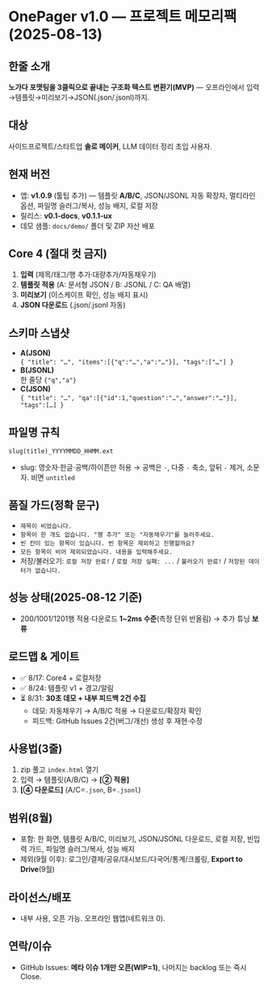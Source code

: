 # OnePager v1.0 — 프로젝트 메모리팩 (2025-08-13)

## 한줄 소개
**노가다 포맷팅을 3클릭으로 끝내는 구조화 텍스트 변환기(MVP)** — 오프라인에서 입력→템플릿→미리보기→JSON(.json/.jsonl)까지.

## 대상
사이드프로젝트/스타트업 **솔로 메이커**, LLM 데이터 정리 초입 사용자.

## 현재 버전
- 앱: **v1.0.9** (툴팁 추가) — 템플릿 **A/B/C**, JSON/JSONL 자동 확장자, 멀티라인 옵션, 파일명 슬러그/복사, 성능 배지, 로컬 저장
- 릴리스: **v0.1-docs**, **v0.1.1-ux**
- 데모 샘플: `docs/demo/` 폴더 및 ZIP 자산 배포

## Core 4 (절대 컷 금지)
1) **입력** (제목/태그/행 추가·대량추가/자동채우기)  
2) **템플릿 적용** (A: 문서형 JSON / B: JSONL / C: QA 배열)  
3) **미리보기** (이스케이프 확인, 성능 배지 표시)  
4) **JSON 다운로드** (.json/.jsonl 자동)

## 스키마 스냅샷
- **A(JSON)**  
  `{ "title": "…", "items":[{"q":"…","a":"…"}], "tags":["…"] }`
- **B(JSONL)**  
  한 줄당 `{"q","a"}`
- **C(JSON)**  
  `{ "title": "…", "qa":[{"id":1,"question":"…","answer":"…"}], "tags":[…] }`

## 파일명 규칙
`slug(title)_YYYYMMDD_HHMM.ext`  
- slug: 영숫자·한글·공백/하이픈만 허용 → 공백은 `-`, 다중 `-` 축소, 앞뒤 `-` 제거, 소문자. 비면 `untitled`

## 품질 가드(정확 문구)
- `제목이 비었습니다.`  
- `항목이 한 개도 없습니다. "행 추가" 또는 "자동채우기"를 눌러주세요.`  
- `빈 칸이 있는 항목이 있습니다. 빈 항목은 제외하고 진행할까요?`  
- `모든 항목이 비어 제외되었습니다. 내용을 입력해주세요.`  
- 저장/불러오기: `로컬 저장 완료!` / `로컬 저장 실패: ...` / `불러오기 완료!` / `저장된 데이터가 없습니다.`

## 성능 상태(2025-08-12 기준)
- 200/1001/1201행 적용·다운로드 **1~2ms 수준**(측정 단위 반올림) → 추가 튜닝 **보류**

## 로드맵 & 게이트
- ✅ 8/17: Core4 + 로컬저장
- ✅ 8/24: 템플릿 v1 + 경고/알림
- ⏳ 8/31: **30초 데모 + 내부 피드백 2건 수집**
  - 데모: 자동채우기 → A/B/C 적용 → 다운로드/확장자 확인
  - 피드백: GitHub Issues 2건(버그/개선) 생성 후 재현·수정

## 사용법(3줄)
1) zip 풀고 `index.html` 열기  
2) 입력 → 템플릿(A/B/C) → **[② 적용]**  
3) **[④ 다운로드]** (A/C=`.json`, B=`.jsonl`)

## 범위(8월)
- 포함: 한 화면, 템플릿 A/B/C, 미리보기, JSON/JSONL 다운로드, 로컬 저장, 빈입력 가드, 파일명 슬러그/복사, 성능 배지
- 제외(9월 이후): 로그인/결제/공유/대시보드/다국어/통계/크롤링, **Export to Drive**(9월)

## 라이선스/배포
- 내부 사용, 오픈 가능. 오프라인 웹앱(네트워크 0).

## 연락/이슈
- GitHub Issues: **메타 이슈 1개만 오픈(WIP=1)**, 나머지는 backlog 또는 즉시 Close.
